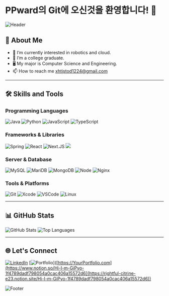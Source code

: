 # PPward의 Git에 오신것을 환영합니다! 👋

![Header](https://capsule-render.vercel.app/api?type=waving&color=gradient&height=200&section=header&text=Welcome%20To-nl-PPWARD's%20Profile!&fontSize=40)

## 🚀 About Me
- 🔭 I’m currently interested in robotics and cloud.
- 🌱 I’m a college graduate.
- 🖥️ My major is Computer Science and Engineering.
- 📫 How to reach me xhtjstod1224@gmail.com


---

## 🛠️ Skills and Tools

### Programming Languages
![Java](https://img.shields.io/badge/Java-%23ED8B00.svg?style=for-the-badge&logo=java&logoColor=white)
![Python](https://img.shields.io/badge/Python-%2314354C.svg?style=for-the-badge&logo=python&logoColor=white)
![JavaScript](https://img.shields.io/badge/JavaScript-%23F7DF1E.svg?style=for-the-badge&logo=javascript&logoColor=black)
![TypeScript](https://img.shields.io/badge/typescript-%233178C6.svg?&style=for-the-badge&logo=typescript&logoColor=white)

### Frameworks & Libraries
![Spring](https://img.shields.io/badge/Spring-%236DB33F.svg?style=for-the-badge&logo=spring&logoColor=white)
![React](https://img.shields.io/badge/React-%2361DAFB.svg?style=for-the-badge&logo=react&logoColor=black)
![Next.JS](https://img.shields.io/badge/next.js-000000?style=for-the-badge&logo=nextdotjs&logoColor=white)
<img src="https://img.shields.io/badge/Tailwind CSS-06B6D4?style=for-the-badge&logo=TailwindCSS&logoColor=white"/>

### Server & Database
![MySQL](https://img.shields.io/badge/MySQL-4479A1?style=for-the-badge&logo=MySQL&logoColor=white)
![MariDB](https://img.shields.io/badge/MariaDB-003545?style=for-the-badge&logo=mariaDB&logoColor=white)
![MongoDB](https://img.shields.io/badge/MongoDB-47A248?style=for-the-badge&logo=MongoDB&logoColor=white)
![Node](https://img.shields.io/badge/Node.js-339933.svg?style=for-the-badge&logo=Node.js&logoColor=white)
![Nginx](https://img.shields.io/badge/Nginx-009639?logo=nginx&logoColor=white&style=for-the-badge)

### Tools & Platforms
![Git](https://img.shields.io/badge/Git-%23F05033.svg?style=for-the-badge&logo=git&logoColor=white)
![Xcode](https://img.shields.io/badge/Xcode-147EFB?style=for-the-badge&logo=Xcode&logoColor=white)
![VSCode](https://img.shields.io/badge/VS%20Code-%23007ACC.svg?style=for-the-badge&logo=visual-studio-code&logoColor=white)
![Linux](https://img.shields.io/badge/Ubuntu-E95420?style=for-the-badge&logo=Ubuntu&logoColor=white)


---

## 📊 GitHub Stats
![GitHub Stats](https://github-readme-stats.vercel.app/api?username=ppward&show_icons=true&theme=radical)
![Top Languages](https://github-readme-stats.vercel.app/api/top-langs/?username=ppward&layout=compact&theme=radical)

---


## 🌐 Let's Connect
[![LinkedIn](https://img.shields.io/badge/LinkedIn-%230A66C2.svg?style=for-the-badge&logo=linkedin&logoColor=white)](https://linkedin.com/in/기표-박-60814b348/)
[![Portfolio](https://img.shields.io/badge/Portfolio-%23FF5722.svg?style=for-the-badge&logo=readthedocs&logoColor=white)]([https://YourPortfolio.com](https://www.notion.so/Hi-I-m-GiPyo-1f4789dadf798054a0cac406a15572d6](https://rightful-citrine-e23.notion.site/Hi-I-m-GiPyo-1f4789dadf798054a0cac406a15572d6))

![Footer](https://capsule-render.vercel.app/api?type=waving&color=gradient&height=100&section=footer)


<!--
**ppward/ppward** is a ✨ _special_ ✨ repository because its `README.md` (this file) appears on your GitHub profile.

Here are some ideas to get you started:

- 🔭 I’m currently working on ...
- 🌱 I’m currently learning ...
- 👯 I’m looking to collaborate on ...
- 🤔 I’m looking for help with ...
- 💬 Ask me about ...
- 📫 How to reach me: ...
- 😄 Pronouns: ...
- ⚡ Fun fact: ...

## 🏆 Achievements
![GitHub Streak](https://github-readme-streak-stats.herokuapp.com/?user=YourUsername&theme=radical)

---

-->

